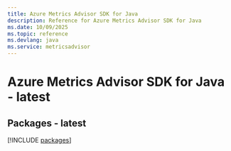 ```yaml
---
title: Azure Metrics Advisor SDK for Java
description: Reference for Azure Metrics Advisor SDK for Java
ms.date: 10/09/2025
ms.topic: reference
ms.devlang: java
ms.service: metricsadvisor
---
```

# Azure Metrics Advisor SDK for Java - latest
## Packages - latest
[!INCLUDE [packages](metrics-advisor-index.md)]